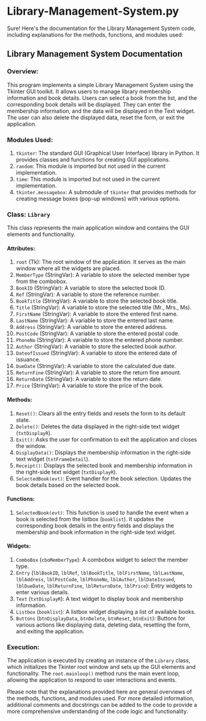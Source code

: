 # Library-Management-System.py
Sure! Here's the documentation for the Library Management System code, including explanations for the methods, functions, and modules used:

## Library Management System Documentation

### Overview:
This program implements a simple Library Management System using the Tkinter GUI toolkit. It allows users to manage library membership information and book details. Users can select a book from the list, and the corresponding book details will be displayed. They can enter the membership information, and the data will be displayed in the Text widget. The user can also delete the displayed data, reset the form, or exit the application.

### Modules Used:
1. `tkinter`: The standard GUI (Graphical User Interface) library in Python. It provides classes and functions for creating GUI applications.
2. `random`: This module is imported but not used in the current implementation.
3. `time`: This module is imported but not used in the current implementation.
4. `tkinter.messagebox`: A submodule of `tkinter` that provides methods for creating message boxes (pop-up windows) with various options.

### Class: `Library`
This class represents the main application window and contains the GUI elements and functionality.

#### Attributes:
1. `root` (Tk): The root window of the application. It serves as the main window where all the widgets are placed.
2. `MemberType` (StringVar): A variable to store the selected member type from the combobox.
3. `BookID` (StringVar): A variable to store the selected book ID.
4. `Ref` (StringVar): A variable to store the reference number.
5. `BookTitle` (StringVar): A variable to store the selected book title.
6. `Title` (StringVar): A variable to store the selected title (Mr., Mrs., Ms).
7. `FirstName` (StringVar): A variable to store the entered first name.
8. `LastName` (StringVar): A variable to store the entered last name.
9. `Address` (StringVar): A variable to store the entered address.
10. `PostCode` (StringVar): A variable to store the entered postal code.
11. `PhoneNo` (StringVar): A variable to store the entered phone number.
12. `Author` (StringVar): A variable to store the selected book author.
13. `DateofIssued` (StringVar): A variable to store the entered date of issuance.
14. `DueDate` (StringVar): A variable to store the calculated due date.
15. `ReturnFine` (StringVar): A variable to store the return fine amount.
16. `ReturnDate` (StringVar): A variable to store the return date.
17. `Price` (StringVar): A variable to store the price of the book.

#### Methods:
1. `Reset()`: Clears all the entry fields and resets the form to its default state.
2. `Delete()`: Deletes the data displayed in the right-side text widget (`txtDisplayR`).
3. `Exit()`: Asks the user for confirmation to exit the application and closes the window.
4. `DisplayData()`: Displays the membership information in the right-side text widget (`txtFrameDetail`).
5. `Receipt()`: Displays the selected book and membership information in the right-side text widget (`txtDisplayR`).
6. `SelectedBook(evt)`: Event handler for the book selection. Updates the book details based on the selected book.

#### Functions:
1. `SelectedBook(evt)`: This function is used to handle the event when a book is selected from the listbox (`booklist`). It updates the corresponding book details in the entry fields and displays the membership and book information in the right-side text widget.

#### Widgets:
1. `ComboBox` (`cboMemberType`): A combobox widget to select the member type.
2. `Entry` (`lblBookID`, `lblRef`, `lblBookTitle`, `lblFirstName`, `lblLastName`, `lblAddress`, `lblPostCode`, `lblPhoneNo`, `lblAuthor`, `lblDateIssued`, `lblDueDate`, `lblReturnFine`, `lblReturnDate`, `lblPrice`): Entry widgets to enter various details.
3. `Text` (`txtDisplayR`): A text widget to display book and membership information.
4. `Listbox` (`booklist`): A listbox widget displaying a list of available books.
5. `Buttons` (`btnDisplayData`, `btnDelete`, `btnReset`, `btnExit`): Buttons for various actions like displaying data, deleting data, resetting the form, and exiting the application.

### Execution:
The application is executed by creating an instance of the `Library` class, which initializes the Tkinter root window and sets up the GUI elements and functionality. The `root.mainloop()` method runs the main event loop, allowing the application to respond to user interactions and events.

Please note that the explanations provided here are general overviews of the methods, functions, and modules used. For more detailed information, additional comments and docstrings can be added to the code to provide a more comprehensive understanding of the code logic and functionality.